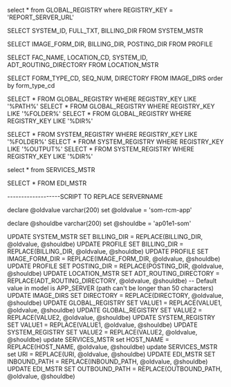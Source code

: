 select * from GLOBAL_REGISTRY where REGISTRY_KEY = 'REPORT_SERVER_URL'

SELECT SYSTEM_ID, FULL_TXT, BILLING_DIR FROM SYSTEM_MSTR

SELECT IMAGE_FORM_DIR, BILLING_DIR, POSTING_DIR FROM PROFILE

SELECT FAC_NAME, LOCATION_CD, SYSTEM_ID, ADT_ROUTING_DIRECTORY FROM LOCATION_MSTR

SELECT FORM_TYPE_CD, SEQ_NUM, DIRECTORY FROM IMAGE_DIRS order by form_type_cd

SELECT * FROM GLOBAL_REGISTRY WHERE REGISTRY_KEY LIKE '%PATH%'
SELECT * FROM GLOBAL_REGISTRY WHERE REGISTRY_KEY LIKE '%FOLDER%'
SELECT * FROM GLOBAL_REGISTRY WHERE REGISTRY_KEY LIKE '%DIR%'

SELECT * FROM SYSTEM_REGISTRY WHERE REGISTRY_KEY LIKE '%FOLDER%'
SELECT * FROM SYSTEM_REGISTRY WHERE REGISTRY_KEY LIKE '%OUTPUT%'
SELECT * FROM SYSTEM_REGISTRY WHERE REGISTRY_KEY LIKE '%DIR%'

select * from SERVICES_MSTR

SELECT * FROM EDI_MSTR

-------------------SCRIPT TO REPLACE SERVERNAME

declare @oldvalue varchar(200)
set @oldvalue = 'som-rcm-app'

declare @shouldbe varchar(200)
set @shouldbe = 'ap01e1-som'

UPDATE SYSTEM_MSTR SET BILLING_DIR = REPLACE(BILLING_DIR, @oldvalue, @shouldbe)
UPDATE PROFILE SET BILLING_DIR = REPLACE(BILLING_DIR, @oldvalue, @shouldbe)
UPDATE PROFILE SET IMAGE_FORM_DIR = REPLACE(IMAGE_FORM_DIR, @oldvalue, @shouldbe)
UPDATE PROFILE SET POSTING_DIR = REPLACE(POSTING_DIR, @oldvalue, @shouldbe)
UPDATE LOCATION_MSTR SET ADT_ROUTING_DIRECTORY = REPLACE(ADT_ROUTING_DIRECTORY, @oldvalue, @shouldbe) -- Default value in model is APP_SERVER (path can't be longer than 50 characters)
UPDATE IMAGE_DIRS SET DIRECTORY = REPLACE(DIRECTORY, @oldvalue, @shouldbe)
UPDATE GLOBAL_REGISTRY SET VALUE1 = REPLACE(VALUE1, @oldvalue, @shouldbe)
UPDATE GLOBAL_REGISTRY SET VALUE2 = REPLACE(VALUE2, @oldvalue, @shouldbe)
UPDATE SYSTEM_REGISTRY SET VALUE1 = REPLACE(VALUE1, @oldvalue, @shouldbe)
UPDATE SYSTEM_REGISTRY SET VALUE2 = REPLACE(VALUE2, @oldvalue, @shouldbe)
update SERVICES_MSTR set HOST_NAME = REPLACE(HOST_NAME, @oldvalue, @shouldbe)
update SERVICES_MSTR set URI = REPLACE(URI, @oldvalue, @shouldbe)
UPDATE EDI_MSTR SET INBOUND_PATH = REPLACE(INBOUND_PATH, @oldvalue, @shouldbe)
UPDATE EDI_MSTR SET OUTBOUND_PATH = REPLACE(OUTBOUND_PATH, @oldvalue, @shouldbe)
